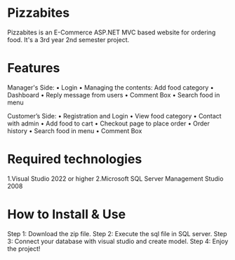 # Pizzabites
Pizzabites is an E-Commerce ASP.NET MVC based website for ordering food.
It's a 3rd year 2nd semester project.

# Features
Manager's Side:
• Login 
• Managing the contents: Add food category 
• Dashboard
• Reply message from users
• Comment Box
• Search food in menu

Customer’s Side: 
• Registration and Login 
• View food category
• Contact with admin
• Add food to cart 
• Checkout page to place order 
• Order history
• Search food in menu
• Comment Box

# Required technologies 
1.Visual Studio 2022 or higher
2.Microsoft SQL Server Management Studio 2008

# How to Install & Use
Step 1: Download the zip file.
Step 2: Execute the sql file in SQL server.
Step 3: Connect your database with visual studio and create model.
Step 4: Enjoy the project!
